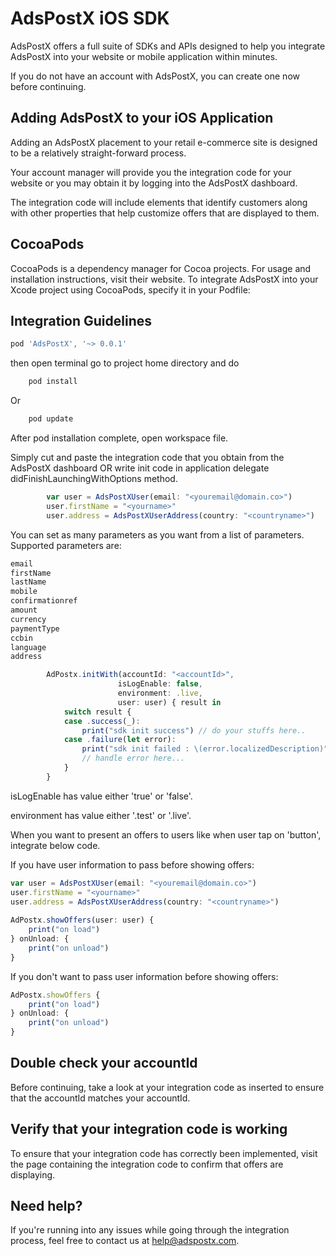 
# AdsPostX iOS SDK

AdsPostX offers a full suite of SDKs and APIs designed to help you integrate AdsPostX into your website or mobile application within minutes.

If you do not have an account with AdsPostX, you can create one now before continuing.

## Adding AdsPostX to your iOS Application

Adding an AdsPostX placement to your retail e-commerce site is designed to be a relatively straight-forward process. 

Your account manager will provide you the integration code for your website or you may obtain it by logging into the AdsPostX dashboard.

The integration code will include elements that identify customers along with other properties that help customize offers that are displayed to them.  


## CocoaPods

CocoaPods is a dependency manager for Cocoa projects. For usage and installation instructions, visit their website. To integrate AdsPostX into your Xcode project using CocoaPods, specify it in your Podfile:

## Integration Guidelines

```javascript
pod 'AdsPostX', '~> 0.0.1'
```

then open terminal go to project home directory and do


```javascript
    pod install
```

Or

```javascript
    pod update
```

After pod installation complete, open workspace file.

Simply cut and paste the integration code that you obtain from the AdsPostX dashboard OR write init code in application delegate didFinishLaunchingWithOptions method.

```javascript
        var user = AdsPostXUser(email: "<youremail@domain.co>")
        user.firstName = "<yourname>"
        user.address = AdsPostXUserAddress(country: "<countryname>")
```
You can set as many parameters as you want from a list of parameters.
Supported parameters are:

```javascript
email
firstName
lastName
mobile
confirmationref
amount
currency
paymentType
ccbin
language
address
```

```javascript
        AdPostx.initWith(accountId: "<accountId>", 
                        isLogEnable: false, 
                        environment: .live, 
                        user: user) { result in
            switch result {
            case .success(_):
                print("sdk init success") // do your stuffs here..
            case .failure(let error):
                print("sdk init failed : \(error.localizedDescription)")
                // handle error here...
            }
        }
```

isLogEnable has value either 'true' or 'false'.

environment has value either '.test' or '.live'.

When you want to present an offers to users like when user tap on 'button', integrate below code.

If you have user information to pass before showing offers:

```javascript
var user = AdsPostXUser(email: "<youremail@domain.co>")
user.firstName = "<yourname>"
user.address = AdsPostXUserAddress(country: "<countryname>")
        
AdPostx.showOffers(user: user) {
    print("on load")
} onUnload: {
    print("on unload")
}
```

If you don't want to pass user information before showing offers:

```javascript
AdPostx.showOffers {
    print("on load")
} onUnload: {
    print("on unload")
}
```


## Double check your accountId

Before continuing, take a look at your integration code as inserted to ensure that the accountId matches your accountId.

## Verify that your integration code is working

To ensure that your integration code has correctly been implemented, visit the page containing the integration code to confirm that offers are displaying.


## Need help?

If you're running into any issues while going through the integration process, feel free to contact us at help@adspostx.com.

